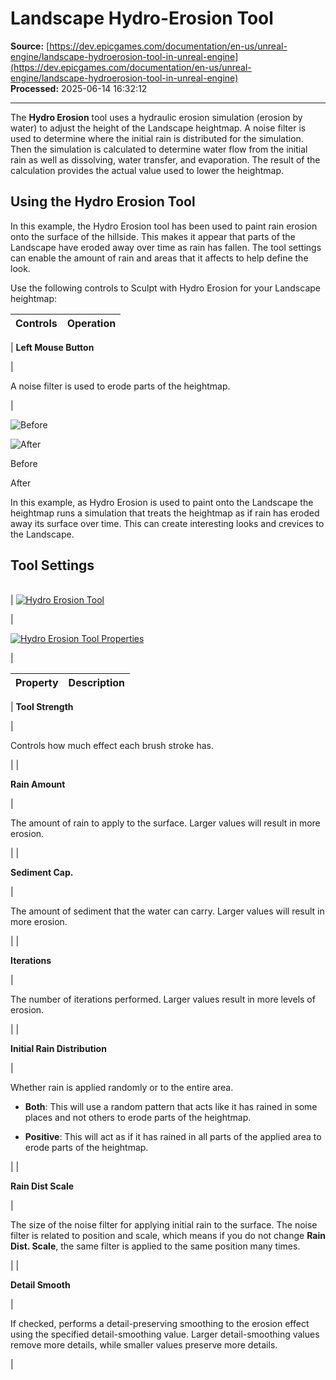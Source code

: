 # Landscape Hydro-Erosion Tool

**Source:** [https://dev.epicgames.com/documentation/en-us/unreal-engine/landscape-hydroerosion-tool-in-unreal-engine](https://dev.epicgames.com/documentation/en-us/unreal-engine/landscape-hydroerosion-tool-in-unreal-engine)  
**Processed:** 2025-06-14 16:32:12

---

The **Hydro Erosion** tool uses a hydraulic erosion simulation (erosion by water) to adjust the height of the Landscape heightmap. A noise filter is used to determine where the initial rain is distributed for the simulation. Then the simulation is calculated to determine water flow from the initial rain as well as dissolving, water transfer, and evaporation. The result of the calculation provides the actual value used to lower the heightmap.

## Using the Hydro Erosion Tool

In this example, the Hydro Erosion tool has been used to paint rain erosion onto the surface of the hillside. This makes it appear that parts of the Landscape have eroded away over time as rain has fallen. The tool settings can enable the amount of rain and areas that it affects to help define the look.

Use the following controls to Sculpt with Hydro Erosion for your Landscape heightmap:

| Controls | Operation |
| --- | --- |
| 
**Left Mouse Button**

 | 

A noise filter is used to erode parts of the heightmap.

 |

![Before](https://dev.epicgames.com/community/api/documentation/image/d64111d7-cf59-446c-9e08-ab2c9af3ad8c?resizing_type=fit&width=1920&height=1080)

![After](https://dev.epicgames.com/community/api/documentation/image/0cb84610-bb61-443e-841b-649fdc447dfb?resizing_type=fit&width=1920&height=1080)

Before

After

In this example, as Hydro Erosion is used to paint onto the Landscape the heightmap runs a simulation that treats the heightmap as if rain has eroded away its surface over time. This can create interesting looks and crevices to the Landscape.

## Tool Settings

|  |  |
| --- | --- |
| 
[![Hydro Erosion Tool](https://dev.epicgames.com/community/api/documentation/image/2b497f25-a66e-4b8a-9313-4dc86c5d6782?resizing_type=fit)](https://dev.epicgames.com/community/api/documentation/image/2b497f25-a66e-4b8a-9313-4dc86c5d6782?resizing_type=fit)



 | 

[![Hydro Erosion Tool Properties](https://dev.epicgames.com/community/api/documentation/image/daea01cd-7bef-40bb-b513-25ff2c81f96a?resizing_type=fit)](https://dev.epicgames.com/community/api/documentation/image/daea01cd-7bef-40bb-b513-25ff2c81f96a?resizing_type=fit)



 |

| Property | Description |
| --- | --- |
| 
**Tool Strength**

 | 

Controls how much effect each brush stroke has.

 |
| 

**Rain Amount**

 | 

The amount of rain to apply to the surface. Larger values will result in more erosion.

 |
| 

**Sediment Cap.**

 | 

The amount of sediment that the water can carry. Larger values will result in more erosion.

 |
| 

**Iterations**

 | 

The number of iterations performed. Larger values result in more levels of erosion.

 |
| 

**Initial Rain Distribution**

 | 

Whether rain is applied randomly or to the entire area.

-   **Both**: This will use a random pattern that acts like it has rained in some places and not others to erode parts of the heightmap.
    
-   **Positive**: This will act as if it has rained in all parts of the applied area to erode parts of the heightmap.
    

 |
| 

**Rain Dist Scale**

 | 

The size of the noise filter for applying initial rain to the surface. The noise filter is related to position and scale, which means if you do not change **Rain Dist. Scale**, the same filter is applied to the same position many times.

 |
| 

**Detail Smooth**

 | 

If checked, performs a detail-preserving smoothing to the erosion effect using the specified detail-smoothing value. Larger detail-smoothing values remove more details, while smaller values preserve more details.

 |